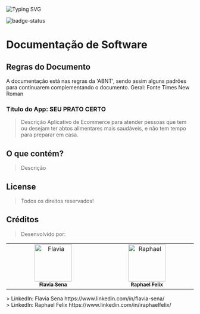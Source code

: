 ![Typing SVG](https://readme-typing-svg.herokuapp.com/?color=000000&size=40&center=true&vCenter=true&width=1000&lines=+Bem+Vindo+a+Documentação+do+App!)

![badge-status](https://img.shields.io/badge/status-Em_Desenvolvimento-green?style=for-the-badge)

# Documentação de Software


## Regras do Documento

A documentação está nas regras da 'ABNT', sendo assim alguns padrões para continuarem complementando o documento. Geral: Fonte Times New Roman

### Titulo do App: SEU PRATO CERTO

> Descrição
Aplicativo de Ecommerce para atender pessoas que tem ou desejam ter abtos alimentares mais saudáveis, e não tem tempo para preparar em casa.


## O que contém?

> Descrição

## License

> Todos os direitos reservados!

## Créditos

> Desenvolvido por: 
<table>
  <tbody>
    <tr>      
      <td align="center" valign="top" width="14.28%"><a href="https://github.com/FlaviaSena"><img src="https://avatars.githubusercontent.com/u/106356705?v=4" width="100px;" alt="Flavia"/><br /><sub><b>Flavia Sena</b></sub></a><br /><a href="https://github.com/FlaviaSena/Projeto_Lean_Startup_Nivel_Tecnico" title="Code"></a></td>
       <td align="center" valign="top" width="14.28%"><a href="https://github.com/felixraphael"><img src="https://avatars.githubusercontent.com/u/106356357?v=4" width="100px;" alt="Raphael"/><br /><sub><b>Raphael Felix</b></sub></a><br /><a href="https://https://github.com/FlaviaSena/Projeto_Lean_Startup_Nivel_Tecnico" title="Code"></a></td>
  </tbody>
</table>
> LinkedIn: Flavia Sena https://www.linkedin.com/in/flavia-sena/
<br>
> LinkedIn: Raphael Felix https://www.linkedin.com/in/iraphaelfelix/

